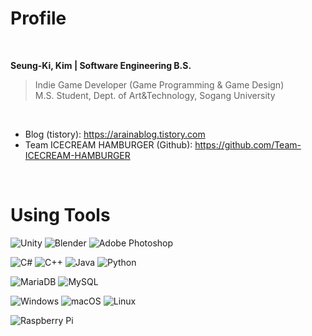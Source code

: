 # Profile
<br/>

**Seung-Ki, Kim | Software Engineering B.S.**
> Indie Game Developer (Game Programming & Game Design)<br/>
> M.S. Student, Dept. of Art&Technology, Sogang University<br/>

<br/>

- Blog (tistory): https://arainablog.tistory.com<br/>
- Team ICECREAM HAMBURGER (Github): https://github.com/Team-ICECREAM-HAMBURGER

<br/>

# Using Tools
![Unity](https://img.shields.io/badge/unity-%23000000.svg?style=for-the-badge&logo=unity&logoColor=white)
![Blender](https://img.shields.io/badge/blender-%23F5792A.svg?style=for-the-badge&logo=blender&logoColor=white)
![Adobe Photoshop](https://img.shields.io/badge/adobe%20photoshop-%2331A8FF.svg?style=for-the-badge&logo=adobe%20photoshop&logoColor=white)

![C#](https://img.shields.io/badge/c%23-%23239120.svg?style=for-the-badge&logo=csharp&logoColor=white)
![C++](https://img.shields.io/badge/c++-%2300599C.svg?style=for-the-badge&logo=c%2B%2B&logoColor=white)
![Java](https://img.shields.io/badge/java-%23ED8B00.svg?style=for-the-badge&logo=openjdk&logoColor=white)
![Python](https://img.shields.io/badge/python-3670A0?style=for-the-badge&logo=python&logoColor=ffdd54)

![MariaDB](https://img.shields.io/badge/MariaDB-003545?style=for-the-badge&logo=mariadb&logoColor=white)
![MySQL](https://img.shields.io/badge/mysql-4479A1.svg?style=for-the-badge&logo=mysql&logoColor=white)

![Windows](https://img.shields.io/badge/Windows-0078D6?style=for-the-badge&logo=windows&logoColor=white)
![macOS](https://img.shields.io/badge/mac%20os-000000?style=for-the-badge&logo=macos&logoColor=F0F0F0)
![Linux](https://img.shields.io/badge/Linux-FCC624?style=for-the-badge&logo=linux&logoColor=black)

![Raspberry Pi](https://img.shields.io/badge/-Raspberry_Pi-C51A4A?style=for-the-badge&logo=Raspberry-Pi)
